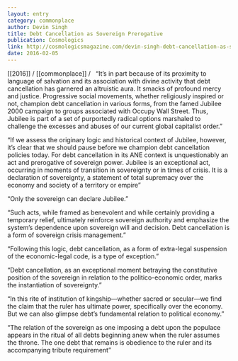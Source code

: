 ```yaml
---
layout: entry
category: commonplace
author: Devin Singh
title: Debt Cancellation as Sovereign Prerogative
publication: Cosmologics
link: http://cosmologicsmagazine.com/devin-singh-debt-cancellation-as-sovereign-crisis-management/
date: 2016-02-05
---
```


[[2016]] / [[commonplace]] / 
 
“It’s in part because of its proximity to language of salvation and its association with divine activity that debt cancellation has garnered an altruistic aura. It smacks of profound mercy and justice. Progressive social movements, whether religiously inspired or not, champion debt cancellation in various forms, from the famed Jubilee 2000 campaign to groups associated with Occupy Wall Street. Thus, Jubilee is part of a set of purportedly radical options marshaled to challenge the excesses and abuses of our current global capitalist order.”

“If we assess the originary logic and historical context of Jubilee, however, it’s clear that we should pause before we champion debt cancellation policies today. For debt cancellation in its ANE context is unquestionably an act and prerogative of sovereign power. Jubilee is an exceptional act, occurring in moments of transition in sovereignty or in times of crisis. It is a declaration of sovereignty, a statement of total supremacy over the economy and society of a territory or empire”

“Only the sovereign can declare Jubilee.”

“Such acts, while framed as benevolent and while certainly providing a temporary relief, ultimately reinforce sovereign authority and emphasize the system’s dependence upon sovereign will and decision. Debt cancellation is a form of sovereign crisis management.”

“Following this logic, debt cancellation, as a form of extra-legal suspension of the economic-legal code, is a type of exception.”

“Debt cancellation, as an exceptional moment betraying the constitutive position of the sovereign in relation to the politico-economic order, marks the instantiation of sovereignty.”

“In this rite of institution of kingship—whether sacred or secular—we find the claim that the ruler has ultimate power, specifically over the economy. But we can also glimpse debt’s fundamental relation to political economy.”

“The relation of the sovereign as one imposing a debt upon the populace appears in the ritual of all debts beginning anew when the ruler assumes the throne. The one debt that remains is obedience to the ruler and its accompanying tribute requirement”
